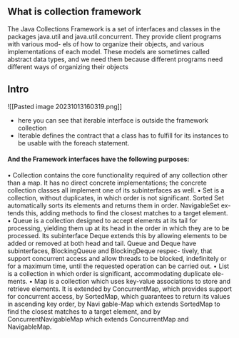 ## What is collection framework
The Java Collections Framework is a set of interfaces and classes in the packages
java.util and java.util.concurrent. They provide client programs with various mod-
els of how to organize their objects, and various implementations of each model. These
models are sometimes called abstract data types, and we need them because different
programs need different ways of organizing their objects

## Intro 
![[Pasted image 20231013160319.png]]

- here you can see that iterable interface is outside the framework collection
- Iterable defines the contract that a class has to fulfill for its instances to be usable with the foreach statement.
#### And the Framework interfaces have the following purposes:
• Collection contains the core functionality required of any collection other than a
map. It has no direct concrete implementations; the concrete collection classes all
implement one of its subinterfaces as well.
• Set is a collection, without duplicates, in which order is not significant. Sorted
Set automatically sorts its elements and returns them in order. NavigableSet ex-
tends this, adding methods to find the closest matches to a target element.
• Queue is a collection designed to accept elements at its tail for processing, yielding
them up at its head in the order in which they are to be processed. Its subinterface
Deque extends this by allowing elements to be added or removed at both head and
tail. Queue and Deque have subinterfaces, BlockingQueue and BlockingDeque respec-
tively, that support concurrent access and allow threads to be blocked, indefinitely
or for a maximum time, until the requested operation can be carried out.
• List is a collection in which order is significant, accommodating duplicate ele-
ments.
• Map is a collection which uses key-value associations to store and retrieve elements.
It is extended by ConcurrentMap, which provides support for concurrent access, by
SortedMap, which guarantees to return its values in ascending key order, by Navi
gable-Map which extends SortedMap to find the closest matches to a target element,
and by ConcurrentNavigableMap which extends ConcurrentMap and NavigableMap.

